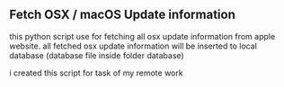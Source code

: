 <h2>Fetch OSX / macOS Update information</h2>

this python script use for fetching all osx update information from apple website. 
all fetched osx update information will be inserted to local database (database file inside folder database)

i created this script for task of my remote work
